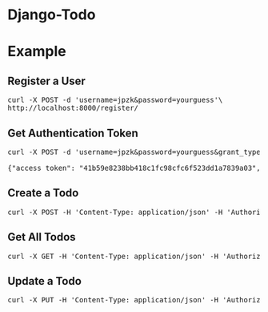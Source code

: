 # Django-Todo

# Example 

## Register a User

<pre>
curl -X POST -d 'username=jpzk&password=yourguess'\
http://localhost:8000/register/
</pre>

## Get Authentication Token

<pre>
curl -X POST -d 'username=jpzk&password=yourguess&grant_type=password&client_id=jpzk' https://localhost:8000/oauth2/access_token/
 
{"access_token": "41b59e8238bb418c1fc98cfc6f523dd1a7839a03", "token_type": "Bearer", "expires_in": 2591999, "scope": "read"}
</pre>

## Create a Todo

<pre>
curl -X POST -H 'Content-Type: application/json' -H 'Authorization: bearer 41b59e8238bb418c1fc98cfc6f523dd1a7839a03' -d '{"description":"bake a bread"}' http://localhost:8000/todos/ 
</pre>

## Get All Todos

<pre>
curl -X GET -H 'Content-Type: application/json' -H 'Authorization: bearer 00db9a38ea3f86d04dd3eeded9128620f11158eb' http://localhost:8000/todos/
</pre>

## Update a Todo

<pre>
curl -X PUT -H 'Content-Type: application/json' -H 'Authorization: bearer 00db9a38ea3f86d04dd3eeded9128620f11158eb' -d '{"description":"bake a bread", "done":"True"}' http://localhost:8000/todos/1
</pre>

